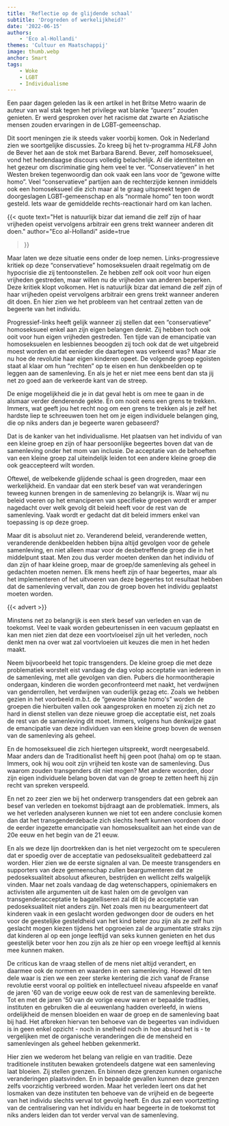 ```yaml
---
title: 'Reflectie op de glijdende schaal'
subtitle: 'Drogreden of werkelijkheid?'
date: '2022-06-15'
authors:
    - 'Eco al-Hollandi'
themes: 'Cultuur en Maatschappij'
image: thumb.webp
anchor: Smart
tags:
    - Woke
    - LGBT
    - Individualisme
---
```


Een paar dagen geleden las ik een artikel in het Britse Metro waarin de auteur van wal stak tegen het privilege wat blanke _“queers”_ zouden genieten. Er werd gesproken over het racisme dat zwarte en Aziatische mensen zouden ervaringen in de LGBT-gemeenschap.

Dit soort meningen zie ik steeds vaker voorbij komen. Ook in Nederland zien we soortgelijke discussies. Zo kreeg bij het tv-programma _HLF8_ John de Bever het aan de stok met Barbara Barend. Bever, zelf homoseksueel, vond het hedendaagse discours volledig belachelijk. 
Al die identiteiten en het gezeur om discriminatie ging hem veel te ver. “Conservatieven” in het Westen breken tegenwoordig dan ook vaak een lans voor de “gewone witte homo”. Veel “conservatieve” partijen aan de rechterzijde kennen inmiddels ook een homoseksueel die zich maar al te graag uitspreekt tegen de doorgeslagen LGBT-gemeenschap en als “normale homo” ten toon wordt gesteld. Iets waar de gemiddelde rechts-reactionair hard om kan lachen.

{{< quote
	text="Het is natuurlijk bizar dat iemand die zelf zijn of haar vrijheden opeist vervolgens arbitrair een grens trekt wanneer anderen dit doen."
	author="Eco al-Hollandi"
	aside=true
>}}

Maar laten we deze situatie eens onder de loep nemen. Links-progressieve kritiek op deze “conservatieve” homoseksuelen draait regelmatig om de hypocrisie die zij tentoonstellen. Ze hebben zelf ook ooit voor hun eigen vrijheden gestreden, maar willen nu de vrijheden van anderen beperken. Deze kritiek klopt volkomen. Het is natuurlijk bizar dat iemand die zelf zijn of haar vrijheden opeist vervolgens arbitrair een grens trekt wanneer anderen dit doen. En hier zien we het probleem van het centraal zetten van de begeerte van het individu.

Progressief-links heeft gelijk wanneer zij stellen dat een “conservatieve” homoseksueel enkel aan zijn eigen belangen denkt. Zij hebben toch ook ooit voor hun eigen vrijheden gestreden. Ten tijde van de emancipatie van homoseksuelen en lesbiennes beoogden zij toch ook dat de wet uitgebreid moest worden en dat eenieder die daartegen was verkeerd was?
Maar zie nu hoe de revolutie haar eigen kinderen opeet. De volgende groep egoïsten staat al klaar om hun “rechten” op te eisen en hun denkbeelden op te leggen aan de samenleving. En als je het er niet mee eens bent dan sta jij net zo goed aan de verkeerde kant van de streep.

De enige mogelijkheid die je in dat geval hebt is om mee te gaan in de alsmaar verder denderende gekte. En om nooit eens een grens te trekken. Immers, wat geeft jou het recht nog om een grens te trekken als je zelf het hardste liep te schreeuwen toen het om je eigen individuele belangen ging, die op niks anders dan je begeerte waren gebaseerd?

Dat is de kanker van het individualisme. Het plaatsen van het individu of van een kleine groep en zijn of haar persoonlijke begeertes boven dat van de samenleving onder het mom van inclusie. De acceptatie van de behoeften van een kleine groep zal uiteindelijk leiden tot een andere kleine groep die ook geaccepteerd wilt worden. 

Oftewel, de welbekende glijdende schaal is geen drogreden, maar een werkelijkheid. En vandaar dat een sterk besef van wat veranderingen teweeg kunnen brengen in de samenleving zo belangrijk is. Waar wij nu beleid voeren op het emanciperen van specifieke groepen wordt er amper nagedacht over welk gevolg dit beleid heeft voor de rest van de samenleving. Vaak wordt er gedacht dat dit beleid immers enkel van toepassing is op deze groep.

Maar dit is absoluut niet zo. Veranderend beleid, veranderende wetten, veranderende denkbeelden hebben bijna altijd gevolgen voor de gehele samenleving, en niet alleen maar voor de desbetreffende groep die in het middelpunt staat. Men zou dus verder moeten denken dan het individu of dan zijn of haar kleine groep, maar de groep/de samenleving als geheel in gedachten moeten nemen. Elk mens heeft zijn of haar begeertes, maar als het implementeren of het uitvoeren van deze begeertes tot resultaat hebben dat de samenleving vervalt, dan zou de groep boven het individu geplaatst moeten worden.

{{< advert >}}

Minstens net zo belangrijk is een sterk besef van verleden en van de toekomst. Veel te vaak worden gebeurtenissen in een vacuum geplaatst en kan men niet zien dat deze een voortvloeisel zijn uit het verleden, noch denkt men na over wat zal voortvloeien uit keuzes die men in het heden maakt.

Neem bijvoorbeeld het topic transgenders. De kleine groep die met deze problematiek worstelt eist vandaag de dag volop acceptatie van iedereen in de samenleving, met alle gevolgen van dien. Pubers die hormoontherapie ondergaan, kinderen die worden geconfronteerd met naakt, het verdwijnen van genderrollen, het verdwijnen van ouderlijk gezag etc. Zoals we hebben gezien in het voorbeeld m.b.t.  de “gewone blanke homo's” worden de groepen die hierbuiten vallen ook aangesproken en moeten zij zich net zo hard in dienst stellen van deze nieuwe groep die acceptatie eist, net zoals de rest van de samenleving dit moet. Immers, volgens hun denkwijze gaat de emancipatie van deze individuen van een kleine groep boven de wensen van de samenleving als geheel.

En de homoseksueel die zich hiertegen uitspreekt, wordt neergesabeld. Maar anders dan de Traditionalist heeft hij geen poot (haha) om op te staan. Immers, ook hij wou ooit zijn vrijheid ten koste van de samenleving. Dus waarom zouden transgenders dit niet mogen? Met andere woorden, door zijn eigen individuele belang boven dat van de groep te zetten heeft hij zijn recht van spreken verspeeld.

En net zo zeer zien we bij het onderwerp transgenders dat een gebrek aan besef van verleden en toekomst bijdraagt aan de problematiek. Immers, als we het verleden analyseren kunnen we niet tot een andere conclusie komen dan dat het transgenderdebacle zich slechts heeft kunnen voordoen door de eerder ingezette emancipatie van homoseksualiteit aan het einde van de 20e eeuw en het begin van de 21 eeuw.

En als we deze lijn doortrekken dan is het niet vergezocht om te speculeren dat er spoedig over de acceptatie van pedoseksualiteit gedebatteerd zal worden. Hier zien we de eerste signalen al van. De meeste transgenders en supporters van deze gemeenschap zullen beargumenteren dat ze pedoseksualiteit absoluut afkeuren, bestrijden en wellicht zelfs walgelijk vinden. Maar net zoals vandaag de dag wetenschappers, opiniemakers en activisten alle argumenten uit de kast halen om de gevolgen van transgenderacceptatie te bagatelliseren zal dit bij de acceptatie van pedoseksualiteit niet anders zijn. Net zoals men nu beargumenteert dat kinderen vaak in een geslacht worden gedwongen door de ouders en het voor de geestelijke gesteldheid van het kind beter zou zijn als ze zelf hun geslacht mogen kiezen tijdens het opgroeien zal de argumentatie straks zijn dat kinderen al op een jonge leeftijd van seks kunnen genieten en het dus geestelijk beter voor hen zou zijn als ze hier op een vroege leeftijd al kennis mee kunnen maken.

De criticus kan de vraag stellen of de mens niet altijd verandert, en daarmee ook de normen en waarden in een samenleving. Hoewel dit ten dele waar is zien we een zeer sterke kentering die zich vanaf de Franse revolutie eerst vooral op politiek en intellectueel niveau afspeelde en vanaf de jaren '60 van de vorige eeuw ook de rest van de samenleving bereikte. Tot en met de jaren '50 van de vorige eeuw waren er bepaalde tradities, instituten en gebruiken die al eeuwenlang hadden overleefd, in wiens ordelijkheid de mensen bloeiden en waar de groep en de samenleving baat bij had. Het afbreken hiervan ten behoeve van de begeertes van individuen is in geen enkel opzicht - noch in snelheid noch in hoe absurd het is - te vergelijken met de organische veranderingen die de mensheid en samenlevingen als geheel hebben gekenmerkt.

Hier zien we wederom het belang van religie en van traditie. Deze traditionele instituten bewaken grotendeels datgene wat een samenleving laat bloeien. Zij stellen grenzen. En binnen deze grenzen kunnen organische veranderingen plaatsvinden. En in bepaalde gevallen kunnen deze grenzen zelfs voorzichtig verbreed worden. Maar het verleden leert ons dat het losmaken van deze instituten ten behoeve van de vrijheid en de begeerte van het individu slechts verval tot gevolg heeft. En dus zal een voortzetting van de centralisering van het individu en haar begeerte in de toekomst tot niks anders leiden dan tot verder verval van de samenleving.

